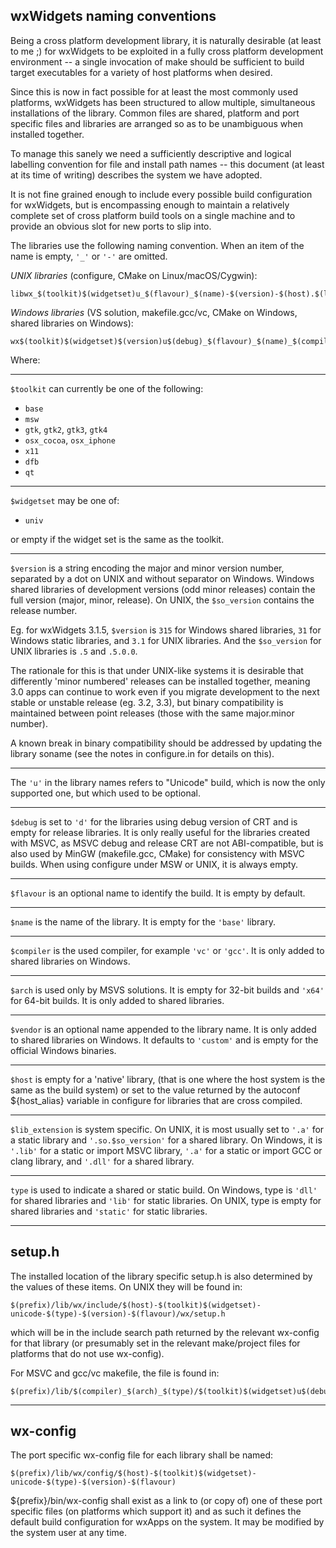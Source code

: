 ## wxWidgets naming conventions

Being a cross platform development library, it is naturally desirable
(at least to me ;) for wxWidgets to be exploited in a fully cross
platform development environment -- a single invocation of make should
be sufficient to build target executables for a variety of host platforms
when desired.

Since this is now in fact possible for at least the most commonly used
platforms, wxWidgets has been structured to allow multiple, simultaneous
installations of the library. Common files are shared, platform and port
specific files and libraries are arranged so as to be unambiguous when
installed together.

To manage this sanely we need a sufficiently descriptive and logical
labelling convention for file and install path names -- this document (at
least at its time of writing) describes the system we have adopted.

It is not fine grained enough to include every possible build configuration
for wxWidgets, but is encompassing enough to maintain a relatively complete
set of cross platform build tools on a single machine and to provide an
obvious slot for new ports to slip into.

The libraries use the following naming convention.
When an item of the name is empty, `'_'` or `'-'` are omitted.

*UNIX libraries* (configure, CMake on Linux/macOS/Cygwin):

    libwx_$(toolkit)$(widgetset)u_$(flavour)_$(name)-$(version)-$(host).$(lib_extension)

*Windows libraries* (VS solution, makefile.gcc/vc, CMake on Windows, shared libraries on Windows):

    wx$(toolkit)$(widgetset)$(version)u$(debug)_$(flavour)_$(name)_$(compiler)_$(arch)_$(vendor).$(lib_extension)


Where:

--------------------------------------------------------------------

`$toolkit` can currently be one of the following:

 - `base`
 - `msw`
 - `gtk`, `gtk2`, `gtk3`, `gtk4`
 - `osx_cocoa`, `osx_iphone`
 - `x11`
 - `dfb`
 - `qt`

--------------------------------------------------------------------

`$widgetset` may be one of:

 - `univ`

or empty if the widget set is the same as the toolkit.

--------------------------------------------------------------------

`$version` is a string encoding the major and minor version number,
separated by a dot on UNIX and without separator on Windows.
Windows shared libraries of development versions (odd minor releases)
contain the full version (major, minor, release).
On UNIX, the `$so_version` contains the release number.

Eg. for wxWidgets 3.1.5, `$version` is `315` for Windows shared libraries,
`31` for Windows static libraries, and `3.1` for UNIX libraries. And the
`$so_version` for UNIX libraries is `.5` and `.5.0.0`.

The rationale for this is that under UNIX-like systems it is desirable
that differently 'minor numbered' releases can be installed together,
meaning 3.0 apps can continue to work even if you migrate development
to the next stable or unstable release (eg. 3.2, 3.3), but binary
compatibility is maintained between point releases (those with the same
major.minor number).

A known break in binary compatibility should be addressed by updating
the library soname (see the notes in configure.in for details on this).

--------------------------------------------------------------------

The `'u'` in the library names refers to "Unicode" build, which is now the only
supported one, but which used to be optional.

--------------------------------------------------------------------

`$debug` is set to `'d'` for the libraries using debug version of CRT and is empty
for release libraries. It is only really useful for the libraries created with MSVC,
as MSVC debug and release CRT are not ABI-compatible, but is also used by MinGW
(makefile.gcc, CMake) for consistency with MSVC builds. When using configure under
MSW or UNIX, it is always empty.

--------------------------------------------------------------------

`$flavour` is an optional name to identify the build. It is empty by default.

--------------------------------------------------------------------

`$name` is the name of the library. It is empty for the `'base'` library.

--------------------------------------------------------------------

`$compiler` is the used compiler, for example `'vc'` or `'gcc'`.
It is only added to shared libraries on Windows.

--------------------------------------------------------------------

`$arch` is used only by MSVS solutions. It is empty for 32-bit builds and
`'x64'` for 64-bit builds. It is only added to shared libraries.

--------------------------------------------------------------------

`$vendor` is an optional name appended to the library name. It is only
added to shared libraries on Windows. It defaults to `'custom'` and is
empty for the official Windows binaries.

--------------------------------------------------------------------

`$host` is empty for a 'native' library, (that is one where the host
system is the same as the build system) or set to the value returned
by the autoconf ${host_alias} variable in configure for libraries
that are cross compiled.

--------------------------------------------------------------------

`$lib_extension` is system specific. On UNIX, it is most usually set
to `'.a'` for a static library and `'.so.$so_version'` for a shared library.
On Windows, it is `'.lib'` for a static or import MSVC library, `'.a'` for a
static or import GCC or clang library, and `'.dll'` for a shared library.

--------------------------------------------------------------------

`type` is used to indicate a shared or static build. On Windows, type is
`'dll'` for shared libraries and `'lib'` for static libraries.
On UNIX, type is empty for shared libraries and `'static'` for static libraries.

--------------------------------------------------------------------

## setup.h

The installed location of the library specific setup.h is also
determined by the values of these items. On UNIX they will be found in:

    $(prefix)/lib/wx/include/$(host)-$(toolkit)$(widgetset)-unicode-$(type)-$(version)-$(flavour)/wx/setup.h

which will be in the include search path returned by the relevant
wx-config for that library (or presumably set in the relevant
make/project files for platforms that do not use wx-config).

For MSVC and gcc/vc makefile, the file is found in:

    $(prefix)/lib/$(compiler)_$(arch)_$(type)/$(toolkit)$(widgetset)u$(debug)/wx/setup.h

--------------------------------------------------------------------

## wx-config

The port specific wx-config file for each library shall be named:

    $(prefix)/lib/wx/config/$(host)-$(toolkit)$(widgetset)-unicode-$(type)-$(version)-$(flavour)

${prefix}/bin/wx-config shall exist as a link to (or copy of) one of
these port specific files (on platforms which support it) and as such
it defines the default build configuration for wxApps on the system.
It may be modified by the system user at any time.
